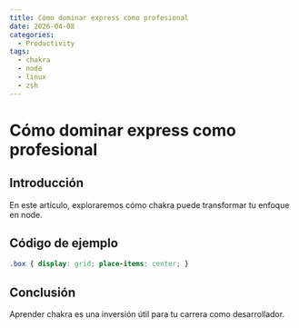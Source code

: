 ```yaml
---
title: Cómo dominar express como profesional
date: 2026-04-08
categories:
  - Productivity
tags:
  - chakra
  - node
  - linux
  - zsh
---
```


# Cómo dominar express como profesional

## Introducción

En este artículo, exploraremos cómo chakra puede transformar tu enfoque en node.

## Código de ejemplo

```css
.box { display: grid; place-items: center; }
```

## Conclusión

Aprender chakra es una inversión útil para tu carrera como desarrollador.